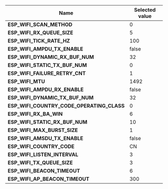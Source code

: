 
| Name | Selected value |
|------|----------------|
|**ESP_WIFI_SCAN_METHOD**|0|
|**ESP_WIFI_RX_QUEUE_SIZE**|5|
|**ESP_WIFI_TICK_RATE_HZ**|100|
|**ESP_WIFI_AMPDU_TX_ENABLE**|false|
|**ESP_WIFI_DYNAMIC_RX_BUF_NUM**|32|
|**ESP_WIFI_STATIC_TX_BUF_NUM**|0|
|**ESP_WIFI_FAILURE_RETRY_CNT**|1|
|**ESP_WIFI_MTU**|1492|
|**ESP_WIFI_AMPDU_RX_ENABLE**|false|
|**ESP_WIFI_DYNAMIC_TX_BUF_NUM**|32|
|**ESP_WIFI_COUNTRY_CODE_OPERATING_CLASS**|0|
|**ESP_WIFI_RX_BA_WIN**|6|
|**ESP_WIFI_STATIC_RX_BUF_NUM**|10|
|**ESP_WIFI_MAX_BURST_SIZE**|1|
|**ESP_WIFI_AMSDU_TX_ENABLE**|false|
|**ESP_WIFI_COUNTRY_CODE**|CN|
|**ESP_WIFI_LISTEN_INTERVAL**|3|
|**ESP_WIFI_TX_QUEUE_SIZE**|3|
|**ESP_WIFI_BEACON_TIMEOUT**|6|
|**ESP_WIFI_AP_BEACON_TIMEOUT**|300|
